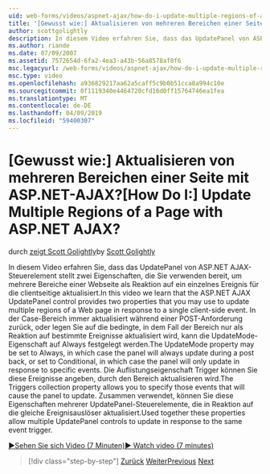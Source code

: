 ```yaml
---
uid: web-forms/videos/aspnet-ajax/how-do-i-update-multiple-regions-of-a-page-with-aspnet-ajax
title: '[Gewusst wie:] Aktualisieren von mehreren Bereichen einer Seite mit ASP.NET-AJAX? | Microsoft-Dokumentation'
author: scottgolightly
description: In diesem Video erfahren Sie, dass das UpdatePanel von ASP.NET AJAX-Steuerelement stellt zwei Eigenschaften, die Sie verwenden bereit, um mehrere Regionen von einer Webseite in den Knotennamen aktualisieren...
ms.author: riande
ms.date: 07/09/2007
ms.assetid: 7572654d-6fa2-4ea3-a43b-56a8578af0f6
msc.legacyurl: /web-forms/videos/aspnet-ajax/how-do-i-update-multiple-regions-of-a-page-with-aspnet-ajax
msc.type: video
ms.openlocfilehash: a936829217aa62a5caff5c9b0b51cca8a994c10e
ms.sourcegitcommit: 0f1119340e4464720cfd16d0ff15764746ea1fea
ms.translationtype: MT
ms.contentlocale: de-DE
ms.lasthandoff: 04/09/2019
ms.locfileid: "59400307"
---
```

# <a name="how-do-i-update-multiple-regions-of-a-page-with-aspnet-ajax"></a><span data-ttu-id="601a7-104">[Gewusst wie:] Aktualisieren von mehreren Bereichen einer Seite mit ASP.NET-AJAX?</span><span class="sxs-lookup"><span data-stu-id="601a7-104">[How Do I:] Update Multiple Regions of a Page with ASP.NET AJAX?</span></span>

<span data-ttu-id="601a7-105">durch [zeigt Scott Golightly](https://github.com/scottgolightly)</span><span class="sxs-lookup"><span data-stu-id="601a7-105">by [Scott Golightly](https://github.com/scottgolightly)</span></span>

<span data-ttu-id="601a7-106">In diesem Video erfahren Sie, dass das UpdatePanel von ASP.NET AJAX-Steuerelement stellt zwei Eigenschaften, die Sie verwenden bereit, um mehrere Bereiche einer Webseite als Reaktion auf ein einzelnes Ereignis für die clientseitige aktualisiert.</span><span class="sxs-lookup"><span data-stu-id="601a7-106">In this video we learn that the ASP.NET AJAX UpdatePanel control provides two properties that you may use to update multiple regions of a Web page in response to a single client-side event.</span></span> <span data-ttu-id="601a7-107">In der Case-Bereich immer aktualisiert während einer POST-Anforderung zurück, oder legen Sie auf die bedingte, in dem Fall der Bereich nur als Reaktion auf bestimmte Ereignisse aktualisiert wird, kann die UpdateMode-Eigenschaft auf Always festgelegt werden.</span><span class="sxs-lookup"><span data-stu-id="601a7-107">The UpdateMode property may be set to Always, in which case the panel will always update during a post back, or set to Conditional, in which case the panel will only update in response to specific events.</span></span> <span data-ttu-id="601a7-108">Die Auflistungseigenschaft Trigger können Sie diese Ereignisse angeben, durch den Bereich aktualisieren wird.</span><span class="sxs-lookup"><span data-stu-id="601a7-108">The Triggers collection property allows you to specify those events that will cause the panel to update.</span></span> <span data-ttu-id="601a7-109">Zusammen verwendet, können Sie diese Eigenschaften mehrerer UpdatePanel-Steuerelemente, die in Reaktion auf die gleiche Ereignisauslöser aktualisiert.</span><span class="sxs-lookup"><span data-stu-id="601a7-109">Used together these properties allow multiple UpdatePanel controls to update in response to the same event trigger.</span></span>

[<span data-ttu-id="601a7-110">&#9654;Sehen Sie sich Video (7 Minuten)</span><span class="sxs-lookup"><span data-stu-id="601a7-110">&#9654; Watch video (7 minutes)</span></span>](https://channel9.msdn.com/Blogs/ASP-NET-Site-Videos/how-do-i-update-multiple-regions-of-a-page-with-aspnet-ajax)

> [!div class="step-by-step"]
> <span data-ttu-id="601a7-111">[Zurück](how-do-i-implement-the-ajax-after-processing-pattern.md)
> [Weiter](how-do-i-choose-between-methods-of-ajax-page-updates.md)</span><span class="sxs-lookup"><span data-stu-id="601a7-111">[Previous](how-do-i-implement-the-ajax-after-processing-pattern.md)
[Next](how-do-i-choose-between-methods-of-ajax-page-updates.md)</span></span>
